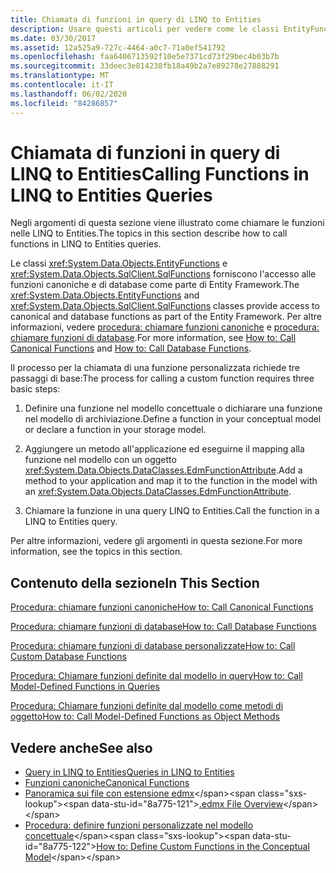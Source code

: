 ```yaml
---
title: Chiamata di funzioni in query di LINQ to Entities
description: Usare questi articoli per vedere come le classi EntityFunctions e SqlFunctions forniscono l'accesso alle funzioni canoniche e di database come parte del Entity Framework.
ms.date: 03/30/2017
ms.assetid: 12a525a9-727c-4464-a0c7-71a0ef541792
ms.openlocfilehash: faa6406713592f10e5e7371cd73f29bec4b03b7b
ms.sourcegitcommit: 33deec3e814238fb18a49b2a7e89278e27888291
ms.translationtype: MT
ms.contentlocale: it-IT
ms.lasthandoff: 06/02/2020
ms.locfileid: "84286857"
---
```

# <a name="calling-functions-in-linq-to-entities-queries"></a><span data-ttu-id="8a775-103">Chiamata di funzioni in query di LINQ to Entities</span><span class="sxs-lookup"><span data-stu-id="8a775-103">Calling Functions in LINQ to Entities Queries</span></span>
<span data-ttu-id="8a775-104">Negli argomenti di questa sezione viene illustrato come chiamare le funzioni nelle LINQ to Entities.</span><span class="sxs-lookup"><span data-stu-id="8a775-104">The topics in this section describe how to call functions in LINQ to Entities queries.</span></span>  
  
 <span data-ttu-id="8a775-105">Le classi <xref:System.Data.Objects.EntityFunctions> e <xref:System.Data.Objects.SqlClient.SqlFunctions> forniscono l'accesso alle funzioni canoniche e di database come parte di Entity Framework.</span><span class="sxs-lookup"><span data-stu-id="8a775-105">The <xref:System.Data.Objects.EntityFunctions> and <xref:System.Data.Objects.SqlClient.SqlFunctions> classes provide access to canonical and database functions as part of the Entity Framework.</span></span> <span data-ttu-id="8a775-106">Per altre informazioni, vedere [procedura: chiamare funzioni canoniche](how-to-call-canonical-functions.md) e [procedura: chiamare funzioni di database](how-to-call-database-functions.md).</span><span class="sxs-lookup"><span data-stu-id="8a775-106">For more information, see [How to: Call Canonical Functions](how-to-call-canonical-functions.md) and [How to: Call Database Functions](how-to-call-database-functions.md).</span></span>  
  
 <span data-ttu-id="8a775-107">Il processo per la chiamata di una funzione personalizzata richiede tre passaggi di base:</span><span class="sxs-lookup"><span data-stu-id="8a775-107">The process for calling a custom function requires three basic steps:</span></span>  
  
1. <span data-ttu-id="8a775-108">Definire una funzione nel modello concettuale o dichiarare una funzione nel modello di archiviazione.</span><span class="sxs-lookup"><span data-stu-id="8a775-108">Define a function in your conceptual model or declare a function in your storage model.</span></span>  
  
2. <span data-ttu-id="8a775-109">Aggiungere un metodo all'applicazione ed eseguirne il mapping alla funzione nel modello con un oggetto <xref:System.Data.Objects.DataClasses.EdmFunctionAttribute>.</span><span class="sxs-lookup"><span data-stu-id="8a775-109">Add a method to your application and map it to the function in the model with an <xref:System.Data.Objects.DataClasses.EdmFunctionAttribute>.</span></span>  
  
3. <span data-ttu-id="8a775-110">Chiamare la funzione in una query LINQ to Entities.</span><span class="sxs-lookup"><span data-stu-id="8a775-110">Call the function in a LINQ to Entities query.</span></span>  
  
 <span data-ttu-id="8a775-111">Per altre informazioni, vedere gli argomenti in questa sezione.</span><span class="sxs-lookup"><span data-stu-id="8a775-111">For more information, see the topics in this section.</span></span>  
  
## <a name="in-this-section"></a><span data-ttu-id="8a775-112">Contenuto della sezione</span><span class="sxs-lookup"><span data-stu-id="8a775-112">In This Section</span></span>  
 [<span data-ttu-id="8a775-113">Procedura: chiamare funzioni canoniche</span><span class="sxs-lookup"><span data-stu-id="8a775-113">How to: Call Canonical Functions</span></span>](how-to-call-canonical-functions.md)  
  
 [<span data-ttu-id="8a775-114">Procedura: chiamare funzioni di database</span><span class="sxs-lookup"><span data-stu-id="8a775-114">How to: Call Database Functions</span></span>](how-to-call-database-functions.md)  
  
 [<span data-ttu-id="8a775-115">Procedura: chiamare funzioni di database personalizzate</span><span class="sxs-lookup"><span data-stu-id="8a775-115">How to: Call Custom Database Functions</span></span>](how-to-call-custom-database-functions.md)  
  
 [<span data-ttu-id="8a775-116">Procedura: Chiamare funzioni definite dal modello in query</span><span class="sxs-lookup"><span data-stu-id="8a775-116">How to: Call Model-Defined Functions in Queries</span></span>](how-to-call-model-defined-functions-in-queries.md)  
  
 [<span data-ttu-id="8a775-117">Procedura: Chiamare funzioni definite dal modello come metodi di oggetto</span><span class="sxs-lookup"><span data-stu-id="8a775-117">How to: Call Model-Defined Functions as Object Methods</span></span>](how-to-call-model-defined-functions-as-object-methods.md)  
  
## <a name="see-also"></a><span data-ttu-id="8a775-118">Vedere anche</span><span class="sxs-lookup"><span data-stu-id="8a775-118">See also</span></span>

- [<span data-ttu-id="8a775-119">Query in LINQ to Entities</span><span class="sxs-lookup"><span data-stu-id="8a775-119">Queries in LINQ to Entities</span></span>](queries-in-linq-to-entities.md)
- [<span data-ttu-id="8a775-120">Funzioni canoniche</span><span class="sxs-lookup"><span data-stu-id="8a775-120">Canonical Functions</span></span>](canonical-functions.md)
- <span data-ttu-id="8a775-121">[Panoramica sui file con estensione edmx](https://docs.microsoft.com/previous-versions/dotnet/netframework-4.0/cc982042(v=vs.100))</span><span class="sxs-lookup"><span data-stu-id="8a775-121">[.edmx File Overview](https://docs.microsoft.com/previous-versions/dotnet/netframework-4.0/cc982042(v=vs.100))</span></span>
- <span data-ttu-id="8a775-122">[Procedura: definire funzioni personalizzate nel modello concettuale](https://docs.microsoft.com/previous-versions/dotnet/netframework-4.0/dd456812(v=vs.100))</span><span class="sxs-lookup"><span data-stu-id="8a775-122">[How to: Define Custom Functions in the Conceptual Model](https://docs.microsoft.com/previous-versions/dotnet/netframework-4.0/dd456812(v=vs.100))</span></span>
